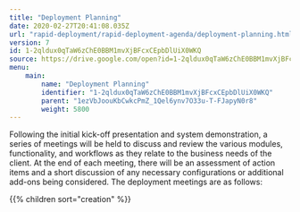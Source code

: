 ```yaml
---
title: "Deployment Planning"
date: 2020-02-27T20:41:08.035Z
url: "rapid-deployment/rapid-deployment-agenda/deployment-planning.html"
version: 7
id: 1-2qldux0qTaW6zChE0BBM1mvXjBFcxCEpbDlUiX0WKQ
source: https://drive.google.com/open?id=1-2qldux0qTaW6zChE0BBM1mvXjBFcxCEpbDlUiX0WKQ
menu:
    main:
        name: "Deployment Planning"
        identifier: "1-2qldux0qTaW6zChE0BBM1mvXjBFcxCEpbDlUiX0WKQ"
        parent: "1ezVbJoouKbCwkcPmZ_1Qel6ynv7O33u-T-FJapyN0r8"
        weight: 5800
---
```

Following the initial kick-off presentation and system demonstration, a series of meetings will be held to discuss and review the various modules, functionality, and workflows as they relate to the business needs of the client. At the end of each meeting, there will be an assessment of action items and a short discussion of any necessary configurations or additional add-ons being considered. The deployment meetings are as follows:

{{% children sort="creation" %}}

